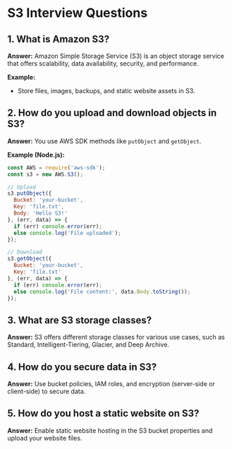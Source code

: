 # S3 Interview Questions

## 1. What is Amazon S3?
**Answer:**
Amazon Simple Storage Service (S3) is an object storage service that offers scalability, data availability, security, and performance.

**Example:**
- Store files, images, backups, and static website assets in S3.

## 2. How do you upload and download objects in S3?
**Answer:**
You use AWS SDK methods like `putObject` and `getObject`.

**Example (Node.js):**
```javascript
const AWS = require('aws-sdk');
const s3 = new AWS.S3();

// Upload
s3.putObject({
  Bucket: 'your-bucket',
  Key: 'file.txt',
  Body: 'Hello S3!'
}, (err, data) => {
  if (err) console.error(err);
  else console.log('File uploaded');
});

// Download
s3.getObject({
  Bucket: 'your-bucket',
  Key: 'file.txt'
}, (err, data) => {
  if (err) console.error(err);
  else console.log('File content:', data.Body.toString());
});
```

## 3. What are S3 storage classes?
**Answer:**
S3 offers different storage classes for various use cases, such as Standard, Intelligent-Tiering, Glacier, and Deep Archive.

## 4. How do you secure data in S3?
**Answer:**
Use bucket policies, IAM roles, and encryption (server-side or client-side) to secure data.

## 5. How do you host a static website on S3?
**Answer:**
Enable static website hosting in the S3 bucket properties and upload your website files.
